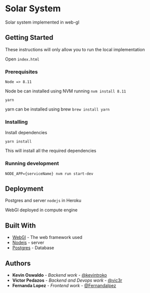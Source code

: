 # Solar System

Solar system implemented in web-gl

## Getting Started

These instructions will only allow you to run the local implementation

Open `index.html`

### Prerequisites
```
Node => 8.11
```
Node be can installed using NVM running 
`nvm install 8.11`

```Kevin Pedazos
yarn
```

yarn can be installed using brew
`brew install yarn`


### Installing
Install dependencies

```
yarn install
```

This will install all the required dependencies
### Running development

```
NODE_APP={serviceName} nvm run start-dev
```


## Deployment
Postgres and server `nodejs` in Heroku

WebGl deployed in compute engine

## Built With

* [WebGl](https://developer.mozilla.org/en-US/docs/Web/API/WebGL_API) - The web framework used
* [Nodejs](https://developer.mozilla.org/en-US/docs/Web/API/WebGL_API) - server
* [Postgres](https://developer.mozilla.org/en-US/docs/Web/API/WebGL_API) - Database

## Authors

* **Kevin Oswaldo** - *Backend work* - [@kevintroko](https://github.com/kevintroko)
* **Victor Pedazos** - *Backend and Devops work* - [@vic3r](https://github.com/vic3r)
* **Fernanda Lopez** - *Frontend work* - [@Fernandalpez](https://github.com/Fernandalpez3)
